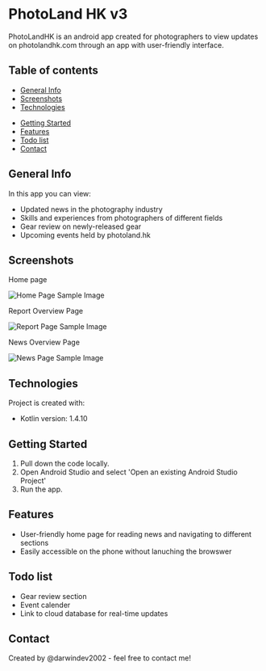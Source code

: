 # PhotoLand HK v3

PhotoLandHK is an android app created for photographers to view updates on photolandhk.com through an app with user-friendly interface.

## Table of contents
* [General Info](#general-info)
* [Screenshots](#screenshots)
* [Technologies](#technologies)
<!-- * [Implemented Open-source Library](#implemented-open-source-library) --->
* [Getting Started](#getting-started)
* [Features](#features)
* [Todo list](#todo-list)
* [Contact](#contact)

## General Info
In this app you can view:
* Updated news in the photography industry
* Skills and experiences from photographers of different fields
* Gear review on newly-released gear
* Upcoming events held by photoland.hk

## Screenshots
Home page

![Home Page Sample Image](images/homePageSample.png)

Report Overview Page

![Report Page Sample Image](images/reportPageSample.png)

News Overview Page

![News Page Sample Image](images/newsPageSample.png)
	
## Technologies
Project is created with:
* Kotlin version: 1.4.10

<!-- ## Implemented Open-source Library
Project has implemented:
* CarouselView from https://github.com/sayyam/carouselview --->
	
## Getting Started
1.  Pull down the code locally.
2.  Open Android Studio and select 'Open an existing Android Studio Project'
3.  Run the app.

## Features
* User-friendly home page for reading news and navigating to different sections
* Easily accessible on the phone without lanuching the browswer

## Todo list
* Gear review section
* Event calender
* Link to cloud database for real-time updates

## Contact
Created by @darwindev2002 - feel free to contact me!
